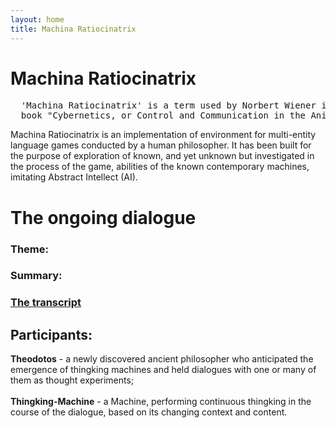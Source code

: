 ```yaml
---
layout: home
title: Machina Ratiocinatrix
---
```

# Machina Ratiocinatrix
<pre>
  'Machina Ratiocinatrix' is a term used by Norbert Wiener in the introduction to his 
  book "Cybernetics, or Control and Communication in the Animal and the Machine".
</pre>
Machina Ratiocinatrix is an implementation of environment for multi-entity language games conducted by a human philosopher. It has been built for the purpose of exploration of known, and yet unknown but investigated in the process of the game, abilities of the known contemporary machines, imitating Abstract Intellect (AI).<br>
# The ongoing dialogue
### Theme:
### Summary:
### [The transcript](pages/dialogue)
## Participants:
**Theodotos** - a newly discovered ancient philosopher who anticipated the emergence of thingking machines and held dialogues with one or many of them as thought experiments;<br><br>
**Thingking-Machine** - a Machine, performing continuous thingking in the course of the dialogue, based on its changing context and content.
